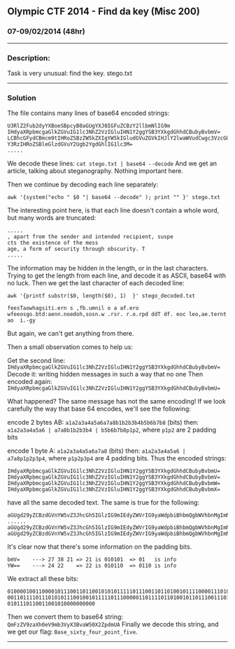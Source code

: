 
## Olympic CTF 2014 - Find da key (Misc 200)
### 07-09/02/2014 (48hr)

___

### Description: 

Task is very unusual: find the key. stego.txt

___
### Solution
The file contains many lines of base64 encoded strings:

```
U3RlZ2Fub2dyYXBoeSBpcyB0aGUgYXJ0IGFuZCBzY2llbmNlIG9m
IHdyaXRpbmcgaGlkZGVuIG1lc3NhZ2VzIGluIHN1Y2ggYSB3YXkgdGhhdCBubyBvbmV=
LCBhcGFydCBmcm9tIHRoZSBzZW5kZXIgYW5kIGludGVuZGVkIHJlY2lwaWVudCwgc3VzcGU=
Y3RzIHRoZSBleGlzdGVuY2Ugb2YgdGhlIG1lc3M=
.....
```

We decode these lines: `cat stego.txt | base64 --decode`
And we get an article, talking about steganography. Nothing important here.

Then we continue by decoding each line separately:
```
awk '{system("echo " $0 "| base64 --decode" ); print "" }' stego.txt
```

The interesting point here, is that each line doesn't contain a whole word, but many words are
truncated:
```
.....
, apart from the sender and intended recipient, suspe
cts the existence of the mess
age, a form of security through obscurity. T
.....
```

The information may be hidden in the length, or in the last characters. Trying to get the length
from each line, and decode it as ASCII, base64 with no luck. Then we get the last character of each
decoded line:

```
awk '{printf substr($0, length($0), 1)  }' stego_decoded.txt 
```

```
feesTaowhagsiti.ern s ,fb.umnil o a af.ero  wfeeosgo.btd:aenn.noedoh,sosn.w .rsr. r.o.rpd ddT df. eoc leo,ae.ternt ao  i.-gy
```

But again, we can't get anything from there.

Then a small observation comes to help us:

Get the second line: `IHdyaXRpbmcgaGlkZGVuIG1lc3NhZ2VzIGluIHN1Y2ggYSB3YXkgdGhhdCBubyBvbmV=`
Decode it:  writing hidden messages in such a way that no one
Then encoded again: `IHdyaXRpbmcgaGlkZGVuIG1lc3NhZ2VzIGluIHN1Y2ggYSB3YXkgdGhhdCBubyBvbmU=`

What happened? The same message has not the same encoding! If we look carefully the 
way that base 64 encodes, we'll see the following:

encode 2 bytes AB: `a1a2a3a4a5a6a7a8b1b2b3b4b5b6b7b8` (bits)
then: `a1a2a3a4a5a6 | a7a8b1b2b3b4 | b5b6b7b8p1p2`, where `p1p2` are 2 padding bits

encode 1 byte A: `a1a2a3a4a5a6a7a8` (bits)
then: `a1a2a3a4a5a6 | a7a8p1p2p3p4`, where `p1p2p3p4` are 4 padding bits. Thus the encoded strings:

```
IHdyaXRpbmcgaGlkZGVuIG1lc3NhZ2VzIGluIHN1Y2ggYSB3YXkgdGhhdCBubyBvbmU=
IHdyaXRpbmcgaGlkZGVuIG1lc3NhZ2VzIGluIHN1Y2ggYSB3YXkgdGhhdCBubyBvbmV=
IHdyaXRpbmcgaGlkZGVuIG1lc3NhZ2VzIGluIHN1Y2ggYSB3YXkgdGhhdCBubyBvbmW=
IHdyaXRpbmcgaGlkZGVuIG1lc3NhZ2VzIGluIHN1Y2ggYSB3YXkgdGhhdCBubyBvbmX=
```

have all the same decoded text. The same is true for the following:

```
aGUgd29yZCBzdGVnYW5vZ3JhcGh5IGlzIG9mIEdyZWVrIG9yaWdpbiBhbmQgbWVhbnMgImNvbmNlYW==
......
aGUgd29yZCBzdGVnYW5vZ3JhcGh5IGlzIG9mIEdyZWVrIG9yaWdpbiBhbmQgbWVhbnMgImNvbmNlYQ==
aGUgd29yZCBzdGVnYW5vZ3JhcGh5IGlzIG9mIEdyZWVrIG9yaWdpbiBhbmQgbWVhbnMgImNvbmNlYf==
```

It's clear now that there's some information on the padding bits. 
```
bmV=    ---> 27 38 21 => 21 is 010101  => 01   is info
YW==    ---> 24 22    => 22 is 010110  => 0110 is info
```

We extract all these bits:

```
01000010011000010111001101100101010111110111001101101001011110000111010001111001010111110110011
00110111101110101011100100101111101110000011011110110100101101110011101000101111101100110011010
0101110110011001010000000000
```

Then we convert them to base64 string: `QmFzZV9zaXh0eV9mb3VyX3BvaW50X2ZpdmUA`
Finally we decode this string, and we get our flag: `Base_sixty_four_point_five`.

___
